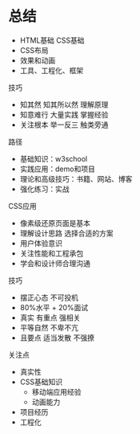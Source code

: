 # 总结


- HTML基础 CSS基础
- CSS布局
- 效果和动画
- 工具、工程化、框架


技巧
- 知其然 知其所以然 理解原理
- 知意难行 大量实践 掌握经验
- 关注根本 举一反三 触类旁通


路径
- 基础知识：w3school
- 实践应用：demo和项目
- 理论和高级技巧：书籍、网站、博客
- 强化练习：实战


CSS应用
- 像素级还原页面是基本
- 理解设计思路 选择合适的方案
- 用户体验意识
- 关注性能和工程承包
- 学会和设计师合理沟通


技巧
- 摆正心态 不可投机
- 80%水平 + 20%面试
- 真实 有重点 强相关
- 平等自然 不卑不亢
- 且要点 适当发散 不强撩


关注点
- 真实性
- CSS基础知识
    - 移动端应用经验
    - 动画能力
- 项目经历
- 工程化
